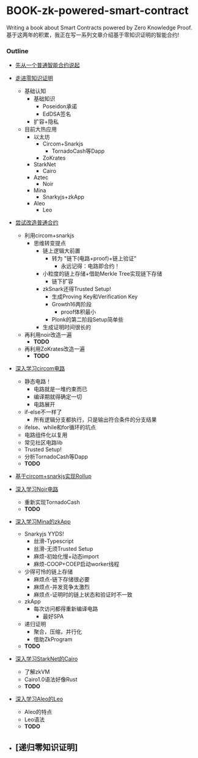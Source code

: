 # BOOK-zk-powered-smart-contract
Writing a book about Smart Contracts powered by Zero Knowledge Proof.
基于这两年的积累，我正在写一系列文章介绍基于零知识证明的智能合约!

### Outline

- [先从一个普通智能合约说起]()
- [走进零知识证明]()
  - 基础认知
    - 基础知识
      - Poseidon承诺
      - EdDSA签名
    - 扩容+隐私
  - 目前大热应用
    - 以太坊
      - Circom+Snarkjs
        - TornadoCash等Dapp
      - ZoKrates
    - StarkNet
      - Cairo
    - Aztec
      - Noir
    - Mina
      - Snarkyjs+zkApp
    - Aleo
      - Leo
- [尝试改造普通合约]()
  - 利用circom+snarkjs
      - 思维转变提点
        - 链上逻辑大前置
          - 转为 "链下(电路+proof)+链上验证"
            - 永远记得：电路即合约！
        - 小粒度的链上存储+借助Merkle Tree实现链下存储
          - 链下扩容
        - zkSnark还得Trusted Setup!
          - 生成Proving Key和Verification Key
          - Growth16两阶段
            - proof体积最小
          - Plonk的第二阶段Setup简单些
        - 生成证明时间很长的
   - 再利用noir改造一遍
     - **TODO**
   - 再利用ZoKrates改造一遍
     - **TODO**
- [深入学习circom电路]()
  - 静态电路！
    - 电路就是一堆约束而已
    - 编译期就得确定一切
    - 电路展开
  - if-else不一样了
    - 所有逻辑分支都执行，只是输出符合条件的分支结果
  - ifelse、while和for循环的坑点
  - 电路组件化以复用
  - 常见社区电路lib
  - Trusted Setup!
  - 分析TornadoCash等Dapp
  - **TODO**
- [基于circom+snarkjs实现Rollup]()
- [深入学习Noir电路]()
  - 重新实现TornadoCash
  - **TODO**

- [深入学习Mina的zkApp]()
  - Snarkyjs YYDS!
    - 丝滑-Typescript
    - 丝滑-无须Trusted Setup
    - 麻烦-初始化慢+动态import
    - 麻烦-COOP+COEP启动worker线程
  - 少得可怜的链上存储
    - 麻烦点-链下存储很必要
    - 麻烦点-并发竞争太激烈
    - 麻烦点-证明时的链上状态和验证时不一致
  - zkApp
    - 每次访问都得重新编译电路
      - 最好SPA
  - 递归证明
    - 聚合，压缩，并行化
    - 借助ZkProgram
  - **TODO**

- [深入学习StarkNet的Cairo]()
  - 了解zkVM
  - Cairo1.0语法好像Rust
  - **TODO**
  
- [深入学习Aleo的Leo]()
  - Aleo的特点
  - Leo语法
  - **TODO**
  
- [递归零知识证明]
  - 

